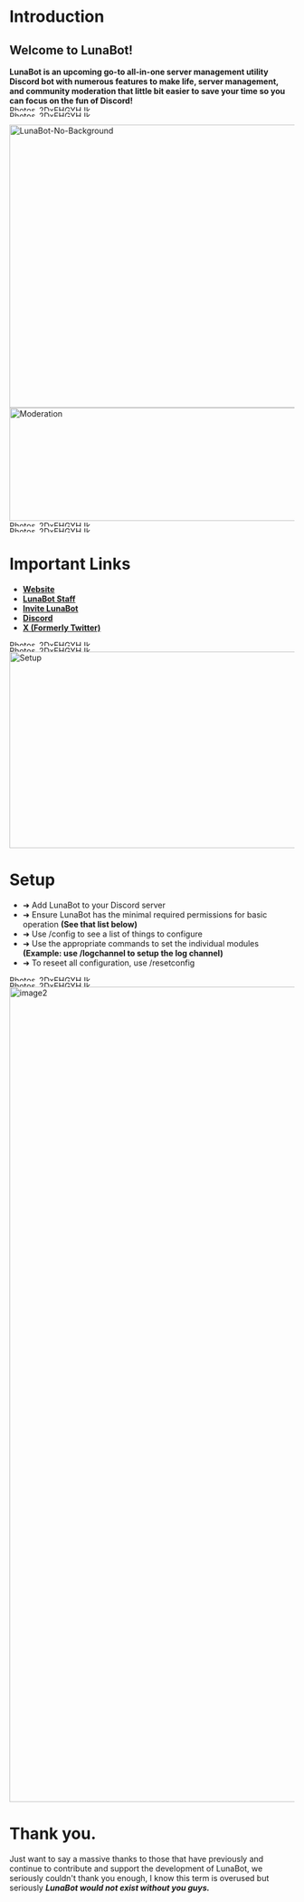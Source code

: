 # Introduction

## Welcome to LunaBot!

**LunaBot is an upcoming go-to all-in-one server management utility Discord bot with numerous features to make life, server management, and community moderation that little bit easier to save your time so you can focus on the fun of Discord!**
<img width="2500" height="10" alt="Photos_2DxFHGYHJk" src="https://github.com/user-attachments/assets/3943d559-fcee-4537-bb39-3f523d9f4beb" />
<img width="2500" height="10" alt="Photos_2DxFHGYHJk" src="https://github.com/user-attachments/assets/3943d559-fcee-4537-bb39-3f523d9f4beb" />


<img width="760" height="500" alt="LunaBot-No-Background" src="https://github.com/user-attachments/assets/059b2660-5f92-45e6-bbea-8065b3f9a59e" />
<img width="950" height="200" alt="Moderation" src="https://github.com/user-attachments/assets/2293ac35-d442-4b18-9881-f1b6c7fa17fc" />


<img width="2500" height="10" alt="Photos_2DxFHGYHJk" src="https://github.com/user-attachments/assets/3943d559-fcee-4537-bb39-3f523d9f4beb" />
<img width="2500" height="10" alt="Photos_2DxFHGYHJk" src="https://github.com/user-attachments/assets/3943d559-fcee-4537-bb39-3f523d9f4beb" />

# Important Links
- [**Website**](https://lunabot.online)
- [**LunaBot Staff**](https://lunabot.online)
- [**Invite LunaBot**](https://lunabot.online/invite)
- [**Discord**](https://lunabot.online/support)
- [**X (Formerly Twitter)**](https://x.com/@TeamLunaBot)


<img width="2500" height="10" alt="Photos_2DxFHGYHJk" src="https://github.com/user-attachments/assets/3943d559-fcee-4537-bb39-3f523d9f4beb" />
<img width="2500" height="10" alt="Photos_2DxFHGYHJk" src="https://github.com/user-attachments/assets/3943d559-fcee-4537-bb39-3f523d9f4beb" />

<img width="719" height="347" alt="Setup" src="https://github.com/user-attachments/assets/816f3aa3-3cec-4e5c-8f44-ce04e9e4eb0c" />

# Setup
- ➜ Add LunaBot to your Discord server
- ➜ Ensure LunaBot has the minimal required permissions for basic operation **(See that list below)**
- ➜ Use /config to see a list of things to configure
- ➜ Use the appropriate commands to set the individual modules **(Example: use /logchannel to setup the log channel)**
- ➜ To reseet all configuration, use /resetconfig

<img width="2500" height="10" alt="Photos_2DxFHGYHJk" src="https://github.com/user-attachments/assets/3943d559-fcee-4537-bb39-3f523d9f4beb" />
<img width="2500" height="10" alt="Photos_2DxFHGYHJk" src="https://github.com/user-attachments/assets/3943d559-fcee-4537-bb39-3f523d9f4beb" />

<img width="2560" height="1440" alt="image2" src="https://github.com/user-attachments/assets/d96db1c4-92ab-465e-a77b-85345a6311bc" />


# Thank you.
Just want to say a massive thanks to those that have previously and continue to contribute and support the development of LunaBot, we seriously couldn't thank you enough, I know this term is overused but seriously ***LunaBot would not exist without you guys.***

